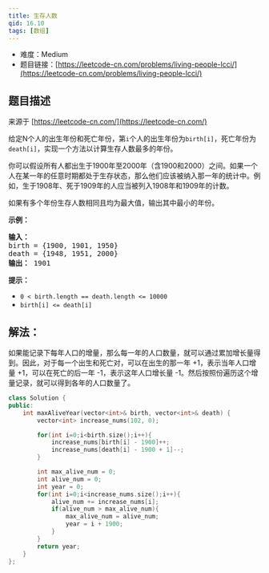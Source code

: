```yaml
---
title: 生存人数
qid: 16.10
tags: [数组]
---
```



- 难度：Medium
- 题目链接：[https://leetcode-cn.com/problems/living-people-lcci/](https://leetcode-cn.com/problems/living-people-lcci/)


## 题目描述

来源于 [https://leetcode-cn.com/](https://leetcode-cn.com/)

<p>给定N个人的出生年份和死亡年份，第<code>i</code>个人的出生年份为<code>birth[i]</code>，死亡年份为<code>death[i]</code>，实现一个方法以计算生存人数最多的年份。</p>
<p>你可以假设所有人都出生于1900年至2000年（含1900和2000）之间。如果一个人在某一年的任意时期都处于生存状态，那么他们应该被纳入那一年的统计中。例如，生于1908年、死于1909年的人应当被列入1908年和1909年的计数。</p>
<p>如果有多个年份生存人数相同且均为最大值，输出其中最小的年份。</p>
<p><strong>示例：</strong></p>
<pre><strong>输入：</strong>
birth = {1900, 1901, 1950}
death = {1948, 1951, 2000}
<strong>输出：</strong> 1901
</pre>
<p><strong>提示：</strong></p>
<ul>
<li><code>0 < birth.length == death.length <= 10000</code></li>
<li><code>birth[i] <= death[i]</code></li>
</ul>


## 解法：

如果能记录下每年人口的增量，那么每一年的人口数量，就可以通过累加增长量得到。因此，对于每一个出生和死亡对，可以在出生的那一年 +1，表示当年人口增量 +1，可以在死亡的后一年 -1，表示这年人口增长量 -1。然后按照份遍历这个增量记录，就可以得到各年的人口数量了。

```c++
class Solution {
public:
    int maxAliveYear(vector<int>& birth, vector<int>& death) {
        vector<int> increase_nums(102, 0);

        for(int i=0;i<birth.size();i++){
            increase_nums[birth[i] - 1900]++;
            increase_nums[death[i] - 1900 + 1]--;
        }

        int max_alive_num = 0;
        int alive_num = 0;
        int year = 0;
        for(int i=0;i<increase_nums.size();i++){
            alive_num += increase_nums[i];
            if(alive_num > max_alive_num){
                max_alive_num = alive_num;
                year = i + 1900;
            }
        }
        return year;
    }
};
```